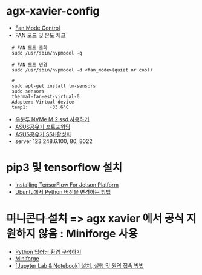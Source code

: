 # agx-xavier-config

- [Fan Mode Control](https://docs.nvidia.com/jetson/l4t/index.html#page/Tegra%2520Linux%2520Driver%2520Package%2520Development%2520Guide%2Fpower_management_jetson_xavier.html%23wwpID0E03M0HA)
- FAN 모드 및 온도 체크
~~~
  # FAN 모드 조회
  sudo /usr/sbin/nvpmodel -q
  
  # FAN 모드 변경
  sudo /usr/sbin/nvpmodel -d <fan_mode>(quiet or cool)
  
  # 
  sudo apt-get install lm-sensors
  sudo sensors
  thermal-fan-est-virtual-0
  Adapter: Virtual device
  temp1:        +33.6°C 
~~~

- [우분투 NVMe M.2 ssd 사용하기](https://promobile.tistory.com/371)
- [ASUS공유기 포트포워딩](https://little-kid.tistory.com/8)
- [ASUS공유기 SSH활성화](https://lightinglife.tistory.com/144)
- server 123.248.6.100, 80, 8022

# pip3 및 tensorflow 설치
- [Installing TensorFlow For Jetson Platform](https://docs.nvidia.com/deeplearning/frameworks/install-tf-jetson-platform/index.html#benefits)
- [Ubuntu에서 Python 버전을 변경하는 방법](https://codechacha.com/ko/change-python-version/)

# ~~미니콘다 설치~~ => agx xavier 에서 공식 지원하지 않음 : Miniforge 사용
- [Python 딥러닝 환경 구성하기](https://kynk94.github.io/devlog/post/jetson-nano-conda)
- [Miniforge](https://github.com/conda-forge/miniforge)
- [[Jupyter Lab & Notebook] 설치, 실행 및 원격 접속 방법](https://jm4488.tistory.com/46)

